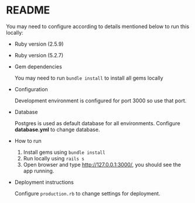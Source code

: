 # README

You may need to configure according to details mentioned below to run this locally:

* Ruby version (2.5.9)

* Ruby version (5.2.7)

* Gem dependencies

    You may need to run `bundle install` to install all gems locally

* Configuration

    Development environment is configured for port 3000 so use that port.

* Database 

    Postgres is used as default database for all environments. Configure **database.yml** to change database.

* How to run 

    1. Install gems using `bundle install`
    2. Run locally using `rails s`
    3. Open browser and type http://127.0.0.1:3000/, you should see the app running.

* Deployment instructions

    Configure `production.rb` to change settings for deployment.

